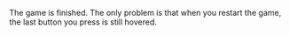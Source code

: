 The game is finished.
The only problem is that when you restart the game, the last button you press is still hovered.